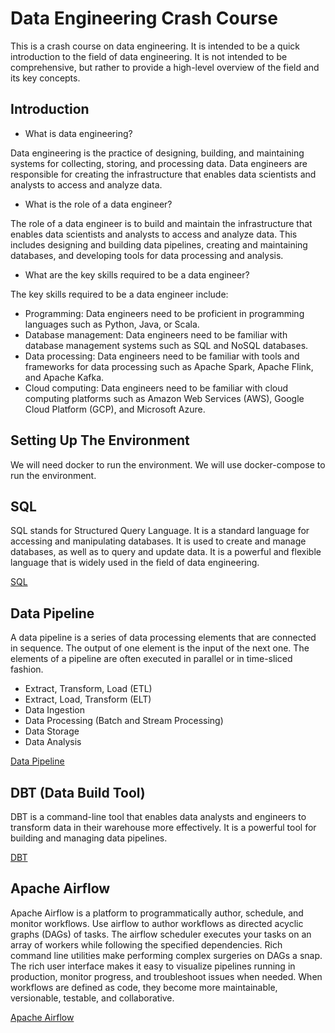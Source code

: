 # Data Engineering Crash Course

This is a crash course on data engineering. It is intended to be a quick introduction to the field of data engineering. It is not intended to be comprehensive, but rather to provide a high-level overview of the field and its key concepts.

## Introduction

- What is data engineering?

Data engineering is the practice of designing, building, and maintaining systems for collecting, storing, and processing data. Data engineers are responsible for creating the infrastructure that enables data scientists and analysts to access and analyze data.

- What is the role of a data engineer?

The role of a data engineer is to build and maintain the infrastructure that enables data scientists and analysts to access and analyze data. This includes designing and building data pipelines, creating and maintaining databases, and developing tools for data processing and analysis.

- What are the key skills required to be a data engineer?

The key skills required to be a data engineer include:

- Programming: Data engineers need to be proficient in programming languages such as Python, Java, or Scala.
- Database management: Data engineers need to be familiar with database management systems such as SQL and NoSQL databases.
- Data processing: Data engineers need to be familiar with tools and frameworks for data processing such as Apache Spark, Apache Flink, and Apache Kafka.
- Cloud computing: Data engineers need to be familiar with cloud computing platforms such as Amazon Web Services (AWS), Google Cloud Platform (GCP), and Microsoft Azure.

## Setting Up The Environment

We will need docker to run the environment. We will use docker-compose to run the environment.

## SQL

SQL stands for Structured Query Language. It is a standard language for accessing and manipulating databases. It is used to create and manage databases, as well as to query and update data. It is a powerful and flexible language that is widely used in the field of data engineering.

[SQL](/0_sql-crash-course/sql.md)

## Data Pipeline

A data pipeline is a series of data processing elements that are connected in sequence. The output of one element is the input of the next one. The elements of a pipeline are often executed in parallel or in time-sliced fashion.

- Extract, Transform, Load (ETL)
- Extract, Load, Transform (ELT)
- Data Ingestion
- Data Processing (Batch and Stream Processing)
- Data Storage
- Data Analysis

[Data Pipeline](1_basic-elt/data-pipeline.md)

## DBT (Data Build Tool)

DBT is a command-line tool that enables data analysts and engineers to transform data in their warehouse more effectively. It is a powerful tool for building and managing data pipelines.

[DBT](2_dbt/dbt.md)

## Apache Airflow

Apache Airflow is a platform to programmatically author, schedule, and monitor workflows. Use airflow to author workflows as directed acyclic graphs (DAGs) of tasks. The airflow scheduler executes your tasks on an array of workers while following the specified dependencies. Rich command line utilities make performing complex surgeries on DAGs a snap. The rich user interface makes it easy to visualize pipelines running in production, monitor progress, and troubleshoot issues when needed. When workflows are defined as code, they become more maintainable, versionable, testable, and collaborative.

[Apache Airflow](3_airflow/airflow.md)
